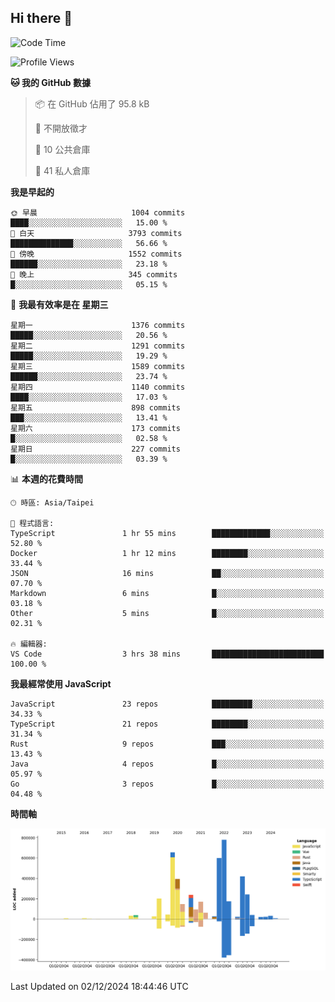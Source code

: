 ## Hi there 👋

<!--START_SECTION:waka-->
![Code Time](http://img.shields.io/badge/Code%20Time-66%20hrs%2055%20mins-blue)

![Profile Views](http://img.shields.io/badge/%E5%80%8B%E4%BA%BA%E9%A0%81%E9%9D%A2%E7%80%8F%E8%A6%BD%E6%AC%A1%E6%95%B8-4-blue)

**🐱 我的 GitHub 數據** 

> 📦 在 GitHub 佔用了 95.8 kB 
 > 
> 🚫 不開放徵才
 > 
> 📜 10 公共倉庫 
 > 
> 🔑 41 私人倉庫 
 > 
**我是早起的** 

```text
🌞 早晨                     1004 commits        ████░░░░░░░░░░░░░░░░░░░░░   15.00 % 
🌆 白天                     3793 commits        ██████████████░░░░░░░░░░░   56.66 % 
🌃 傍晚                     1552 commits        ██████░░░░░░░░░░░░░░░░░░░   23.18 % 
🌙 晚上                     345 commits         █░░░░░░░░░░░░░░░░░░░░░░░░   05.15 % 
```
📅 **我最有效率是在 星期三** 

```text
星期一                      1376 commits        █████░░░░░░░░░░░░░░░░░░░░   20.56 % 
星期二                      1291 commits        █████░░░░░░░░░░░░░░░░░░░░   19.29 % 
星期三                      1589 commits        ██████░░░░░░░░░░░░░░░░░░░   23.74 % 
星期四                      1140 commits        ████░░░░░░░░░░░░░░░░░░░░░   17.03 % 
星期五                      898 commits         ███░░░░░░░░░░░░░░░░░░░░░░   13.41 % 
星期六                      173 commits         █░░░░░░░░░░░░░░░░░░░░░░░░   02.58 % 
星期日                      227 commits         █░░░░░░░░░░░░░░░░░░░░░░░░   03.39 % 
```


📊 **本週的花費時間** 

```text
🕑︎ 時區: Asia/Taipei

💬 程式語言: 
TypeScript               1 hr 55 mins        █████████████░░░░░░░░░░░░   52.80 % 
Docker                   1 hr 12 mins        ████████░░░░░░░░░░░░░░░░░   33.44 % 
JSON                     16 mins             ██░░░░░░░░░░░░░░░░░░░░░░░   07.70 % 
Markdown                 6 mins              █░░░░░░░░░░░░░░░░░░░░░░░░   03.18 % 
Other                    5 mins              █░░░░░░░░░░░░░░░░░░░░░░░░   02.31 % 

🔥 編輯器: 
VS Code                  3 hrs 38 mins       █████████████████████████   100.00 % 
```

**我最經常使用 JavaScript** 

```text
JavaScript               23 repos            █████████░░░░░░░░░░░░░░░░   34.33 % 
TypeScript               21 repos            ████████░░░░░░░░░░░░░░░░░   31.34 % 
Rust                     9 repos             ███░░░░░░░░░░░░░░░░░░░░░░   13.43 % 
Java                     4 repos             █░░░░░░░░░░░░░░░░░░░░░░░░   05.97 % 
Go                       3 repos             █░░░░░░░░░░░░░░░░░░░░░░░░   04.48 % 
```



**時間軸**

![Lines of Code chart](https://raw.githubusercontent.com/jos61404/jos61404/main/assets/bar_graph.png)


 Last Updated on 02/12/2024 18:44:46 UTC
<!--END_SECTION:waka-->



<!--
**jos61404/jos61404** is a ✨ _special_ ✨ repository because its `README.md` (this file) appears on your GitHub profile.

Here are some ideas to get you started:

- 🔭 I’m currently working on ...
- 🌱 I’m currently learning ...
- 👯 I’m looking to collaborate on ...
- 🤔 I’m looking for help with ...
- 💬 Ask me about ...
- 📫 How to reach me: ...
- 😄 Pronouns: ...
- ⚡ Fun fact: ...
-->
